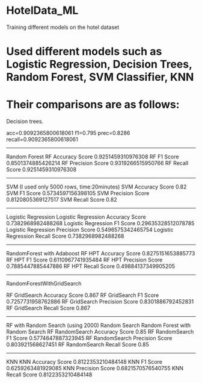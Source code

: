 # HotelData_ML
Training different models on the hotel dataset

# Used different models such as Logistic Regression, Decision Trees, Random Forest, SVM Classifier, KNN 

# Their comparisons are as follows:

Decision trees. 

acc=0.9092365800618061
f1=0.795
prec=0.8286
recall=0.9092365800618061

-------------------------------
Random Forest
RF Accuracy Score
0.9251459310976308
RF F1 Score
0.8501374885426214
RF Precision Score
0.9319266515950766
RF Recall Score
0.9251459310976308

-------------------------------
SVM (I used only 5000 rows, time:20minutes)
SVM Accuracy Score
0.82
SVM F1 Score
0.5734597156398105
SVM Precision Score
0.8120805369127517
SVM Recall Score
0.82

-------------------------------
Logistic Regression
Logistic Regression Accuracy Score
0.7382968982488268
Logistic Regression F1 Score
0.29635328512078785
Logistic Regression Precision Score
0.5496575342465754
Logistic Regression Recall Score
0.7382968982488268


-------------------------------
RandomForest with Adaboost
RF HPT Accuracy Score
0.8275151653885773
RF HPT F1 Score
0.6110967741935484
RF HPT Precision Score
0.7885447885447886
RF HPT Recall Score
0.49884137349905205

-------------------------------
RandomForestWithGridSearch

RF GridSearch Accuracy Score
0.867
RF GridSearch F1 Score
0.7257731958762886
RF GridSearch Precision Score
0.8301886792452831
RF GridSearch Recall Score
0.867


-------------------------------
RF with Random Search (using 2000)
Random Search
Random Forest with Random Search
RF RandomSearch Accuracy Score
0.85
RF RandomSearch F1 Score
0.5774647887323945
RF RandomSearch Precision Score
0.803921568627451
RF RandomSearch Recall Score
0.85


-------------------------------
KNN
KNN Accuracy Score
0.8122353210484148
KNN F1 Score
0.6259263481929085
KNN Precision Score
0.6821570576540755
KNN Recall Score
0.8122353210484148

